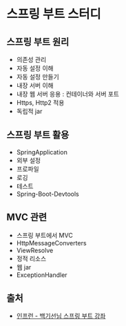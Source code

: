 # 스프링 부트 스터디
## 스프링 부트 원리
* 의존성 관리
* 자동 설정 이해
* 자동 설정 만들기
* 내장 서버 이해
* 내장 웹 서버 응용 : 컨테이너와 서버 포트
* Https, Http2 적용
* 독립적 jar


## 스프링 부트 활용
* SpringApplication
* 외부 설정
* 프로파일
* 로깅
* 테스트
* Spring-Boot-Devtools

## MVC 관련
* 스프링 부트에서 MVC
* HttpMessageConverters
* ViewResolve
* 정적 리소스
* 웹 jar
* ExceptionHandler

## 출처
* [인프런 - 백기선님 스프링 부트 강좌](https://www.inflearn.com/course/%EC%8A%A4%ED%94%84%EB%A7%81%EB%B6%80%ED%8A%B8)